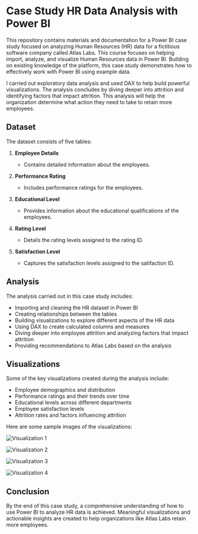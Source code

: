 # Case Study HR Data Analysis with Power BI

This repository contains materials and documentation for a Power BI case study focused on analyzing Human Resources (HR) data for a fictitious software company called Atlas Labs. This course focuses on helping import, analyze, and visualize Human Resources data in Power BI. Building on existing knowledge of the platform, this case study demonstrates how to effectively work with Power BI using example data.

I carried out exploratory data analysis and used DAX to help build powerful visualizations. The analysis concludes by diving deeper into attrition and identifying factors that impact attrition. This analysis will help the organization determine what action they need to take to retain more employees.

## Dataset

The dataset consists of five tables:

1. **Employee Details**
   - Contains detailed information about the employees.

2. **Performance Rating**
   - Includes performance ratings for the employees.

3. **Educational Level**
   - Provides information about the educational qualifications of the employees.

4. **Rating Level**
   - Details the rating levels assigned to the rating ID.

5. **Satisfaction Level**
   - Captures the satisfaction levels assigned to the satifaction ID.

## Analysis

The analysis carried out in this case study includes:

- Importing and cleaning the HR dataset in Power BI
- Creating relationships between the tables
- Building visualizations to explore different aspects of the HR data
- Using DAX to create calculated columns and measures
- Diving deeper into employee attrition and analyzing factors that impact attrition
- Providing recommendations to Atlas Labs based on the analysis

## Visualizations

Some of the key visualizations created during the analysis include:

- Employee demographics and distribution
- Performance ratings and their trends over time
- Educational levels across different departments
- Employee satisfaction levels
- Attrition rates and factors influencing attrition

Here are some sample images of the visualizations:

![Visualization 1](https://drive.google.com/uc?id=15e7nZk2xn3fmoUU7bjwlB94s7lJrwhu6)

![Visualization 2](https://drive.google.com/uc?id=1_gknsExv_o8ldKQu1ZfWX2PSKUcAN2_T)

![Visualization 3](https://drive.google.com/uc?id=1FzWm7p-osLb7a5sKcM-WiPPhvqSadyPh)

![Visualization 4](https://drive.google.com/uc?id=1b61vTPTi6cpnN56MV_bMCQ-93xLKShyP)


## Conclusion

By the end of this case study, a comprehensive understanding of how to use Power BI to analyze HR data is achieved. Meaningful visualizations and actionable insights are created to help organizations like Atlas Labs retain more employees.
